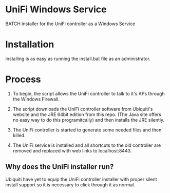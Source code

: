 # UniFi Windows Service
BATCH installer for the UniFi controller as a Windows Service


# Installation
Installing is as easy as running the install.bat file as an administrator.

# Process
1. To begin, the script allows the UniFi controller to talk to it's APs through the Windows Firewall.

2. The script downloads the UniFi controller software from Ubiquiti's website and the JRE 64bit edition from this repo. (The Java site offers no easy way to do this programitcally) and then installs the JRE silently.

3. The UniFi controller is started to generate some needed files and then killed.

4. The UniFi service is installed and all shortcuts to the old controller are removed and replaced with web links to localhost:8443.

## Why does the UniFi installer run?
Ubiquiti have yet to equip the UniFi controller installer with proper silent install support so it is necessary to click through it as normal. 

